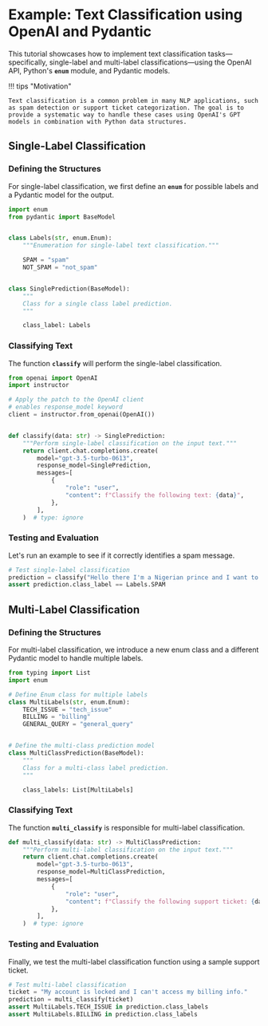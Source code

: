 # Example: Text Classification using OpenAI and Pydantic

This tutorial showcases how to implement text classification tasks—specifically, single-label and multi-label classifications—using the OpenAI API, Python's **`enum`** module, and Pydantic models.

!!! tips "Motivation"

    Text classification is a common problem in many NLP applications, such as spam detection or support ticket categorization. The goal is to provide a systematic way to handle these cases using OpenAI's GPT models in combination with Python data structures.

## Single-Label Classification

### Defining the Structures

For single-label classification, we first define an **`enum`** for possible labels and a Pydantic model for the output.

```python
import enum
from pydantic import BaseModel


class Labels(str, enum.Enum):
    """Enumeration for single-label text classification."""

    SPAM = "spam"
    NOT_SPAM = "not_spam"


class SinglePrediction(BaseModel):
    """
    Class for a single class label prediction.
    """

    class_label: Labels
```

### Classifying Text

The function **`classify`** will perform the single-label classification.

```python
from openai import OpenAI
import instructor

# Apply the patch to the OpenAI client
# enables response_model keyword
client = instructor.from_openai(OpenAI())


def classify(data: str) -> SinglePrediction:
    """Perform single-label classification on the input text."""
    return client.chat.completions.create(
        model="gpt-3.5-turbo-0613",
        response_model=SinglePrediction,
        messages=[
            {
                "role": "user",
                "content": f"Classify the following text: {data}",
            },
        ],
    )  # type: ignore
```

### Testing and Evaluation

Let's run an example to see if it correctly identifies a spam message.

```python
# Test single-label classification
prediction = classify("Hello there I'm a Nigerian prince and I want to give you money")
assert prediction.class_label == Labels.SPAM
```

## Multi-Label Classification

### Defining the Structures

For multi-label classification, we introduce a new enum class and a different Pydantic model to handle multiple labels.

```python
from typing import List
import enum

# Define Enum class for multiple labels
class MultiLabels(str, enum.Enum):
    TECH_ISSUE = "tech_issue"
    BILLING = "billing"
    GENERAL_QUERY = "general_query"


# Define the multi-class prediction model
class MultiClassPrediction(BaseModel):
    """
    Class for a multi-class label prediction.
    """

    class_labels: List[MultiLabels]
```

### Classifying Text

The function **`multi_classify`** is responsible for multi-label classification.

```python
def multi_classify(data: str) -> MultiClassPrediction:
    """Perform multi-label classification on the input text."""
    return client.chat.completions.create(
        model="gpt-3.5-turbo-0613",
        response_model=MultiClassPrediction,
        messages=[
            {
                "role": "user",
                "content": f"Classify the following support ticket: {data}",
            },
        ],
    )  # type: ignore
```

### Testing and Evaluation

Finally, we test the multi-label classification function using a sample support ticket.

```python
# Test multi-label classification
ticket = "My account is locked and I can't access my billing info."
prediction = multi_classify(ticket)
assert MultiLabels.TECH_ISSUE in prediction.class_labels
assert MultiLabels.BILLING in prediction.class_labels
```

